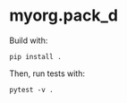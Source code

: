 # myorg.pack\_d

Build with:
```shell
pip install .
```

Then, run tests with:
```shell
pytest -v .
```
